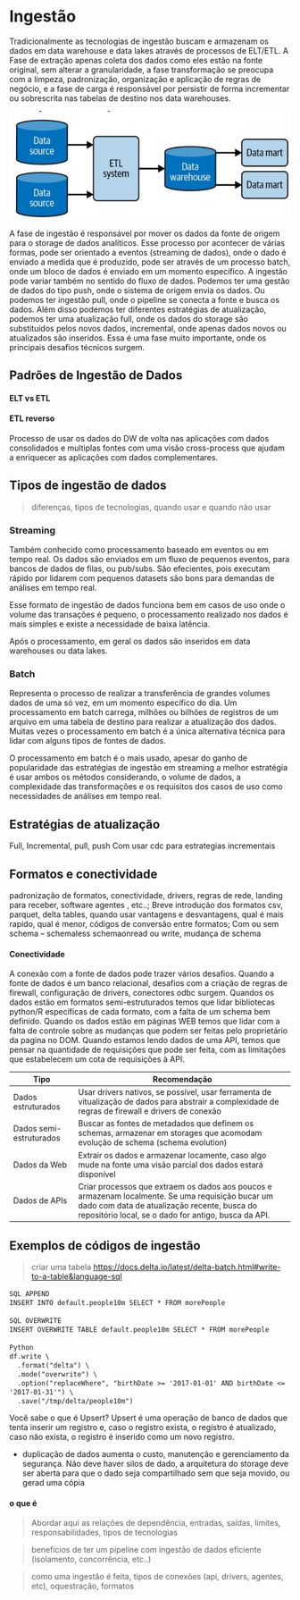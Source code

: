 # Ingestão

Tradicionalmente as tecnologias de ingestão buscam e armazenam os dados em data warehouse e data lakes através de processos de ELT/ETL. A Fase de extração apenas coleta dos dados como eles estão na fonte original, sem alterar a granularidade, a fase transformação se preocupa com a limpeza, padronização, organização e aplicação de regras de negócio, e a fase de carga é responsável por persistir de forma incrementar ou sobrescrita nas tabelas de destino nos data warehouses.

![Teste](../../media/datawarehouse.jpg)


A fase de ingestão é responsável por mover os dados da fonte de origem para o storage de dados analíticos. Esse processo por acontecer de várias formas, pode ser orientado a eventos (streaming de dados), onde o dado é enviado a medida que é produzido, pode ser através de um processo batch, onde um bloco de dados é enviado em um momento específico. A ingestão pode variar também no sentido do fluxo de dados. Podemos ter uma gestão de dados do tipo push, onde o sistema de origem envia os dados. Ou podemos ter ingestão pull, onde o pipeline se conecta a fonte e busca os dados. Além disso podemos ter diferentes estratégias de atualização, podemos ter uma atualização full, onde os dados do storage são substituídos pelos novos dados, incremental, onde apenas dados novos ou atualizados são inseridos. Essa é uma fase muito importante, onde os principais desafios técnicos surgem.


## Padrões de Ingestão de Dados
#### ELT vs ETL
#### ETL reverso
Processo de usar os dados do DW de volta nas aplicações com dados consolidados e multiplas fontes com uma visão cross-process que ajudam a enriquecer as aplicações com dados complementares.



## Tipos de ingestão de dados
> diferenças, tipos de tecnologias, quando usar e quando não usar

### Streaming
Também conhecido como processamento baseado em eventos ou em tempo real. Os dados são enviados em um fluxo de pequenos eventos, para bancos de dados de filas, ou pub/subs. São efecientes, pois executam rápido por lidarem com pequenos datasets são bons para demandas de análises em tempo real.

Esse formato de ingestão de dados funciona bem em casos de uso onde o volume das transações é pequeno, o processamento realizado nos dados é mais simples e existe a necessidade de baixa latência.

Após o processamento, em geral os dados são inseridos em data warehouses ou data lakes.


### Batch
Representa o processo de realizar a transferência de grandes volumes dados de uma só vez, em um momento específico do dia. Um processamento em batch carrega, milhões ou bilhões de registros de um arquivo em uma tabela de destino para realizar a atualização dos dados. Muitas vezes o processamento em batch é a única alternativa técnica para lidar com alguns tipos de fontes de dados.

O processamento em batch é o mais usado, apesar do ganho de popularidade das estratégias de ingestão em streaming a melhor estratégia é usar ambos os métodos considerando, o volume de dados, a complexidade das transformações e os requisitos dos casos de uso como necessidades de análises em tempo real.



## Estratégias de atualização
Full, Incremental, pull, push
Com usar cdc para estrategias incrementais


## Formatos e conectividade
padronização de formatos, conectividade, drivers, regras de rede, landing para receber, software agentes , etc..; 
Breve introdução dos formatos csv, parquet, delta tables, quando usar vantagens e desvantagens, qual é mais rapido, qual é menor, códigos de conversão entre formatos; Com ou sem schema – schemaless schemaonread ou write, mudança de schema

#### Conectividade
A conexão com a fonte de dados pode trazer vários desafios. Quando a fonte de dados é um banco relacional, desafios com a criação de regras de firewall, configuração de drivers, conectores odbc surgem. Quandos os dados estão em formatos semi-estruturados temos que lidar bibliotecas python/R específicas de cada formato, com a falta de um schema bem definido. Quando os dados estão em páginas WEB temos que lidar com a falta de controle sobre as mudanças que podem ser feitas pelo proprietário da pagina no DOM. Quando estamos lendo dados de uma API, temos que pensar na quantidade de requisições que pode ser feita, com as limitações que estabelecem um cota de requisições à API.

Tipo | Recomendação
---- | ------------
Dados estruturados | Usar drivers nativos, se possível, usar ferramenta de vitualização de dados para abstrair a complexidade de regras de firewall e drivers de conexão
Dados semi-estruturados | Buscar as fontes de metadados que definem os schemas, armazenar em storages que acomodam evolução de schema (schema evolution)
Dados da Web | Extrair os dados e armazenar locamente, caso algo mude na fonte uma visão parcial dos dados estará disponível
Dados de APIs | Criar processos que extraem os dados aos poucos e armazenam localmente. Se uma requisição bucar um dado com data de atualização recente, busca do repositório local, se o dado for antigo, busca da API.




## Exemplos de códigos de ingestão
> criar uma tabela
https://docs.delta.io/latest/delta-batch.html#write-to-a-table&language-sql

```
SQL APPEND
INSERT INTO default.people10m SELECT * FROM morePeople

SQL OVERWRITE
INSERT OVERWRITE TABLE default.people10m SELECT * FROM morePeople

Python
df.write \
  .format("delta") \
  .mode("overwrite") \
  .option("replaceWhere", "birthDate >= '2017-01-01' AND birthDate <= '2017-01-31'") \
  .save("/tmp/delta/people10m")
```

Você sabe o que é Upsert? Upsert é uma operação de banco de dados que tenta inserir um registro e, caso o registro exista, o registro é atualizado, caso não exista, o registro é inserido como um novo registro.


- duplicação de dados aumenta o custo, manutenção e gerenciamento da segurança. Não deve haver silos de dado, a arquitetura do storage deve ser aberta para que o dado seja compartilhado sem que seja movido, ou gerad uma cópia



#### o que é
> Abordar aqui as relações de dependência, entradas, saídas, limites, responsabilidades, tipos de tecnologias

> benefícios de ter um pipeline com ingestão de dados eficiente (isolamento, concorrência, etc..)

> como uma ingestão é feita, tipos de conexões (api, drivers, agentes, etc), oquestração, formatos





